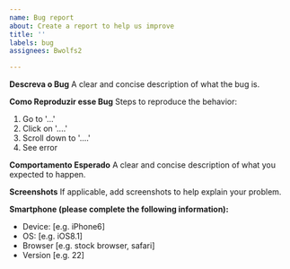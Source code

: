```yaml
---
name: Bug report
about: Create a report to help us improve
title: ''
labels: bug
assignees: Bwolfs2

---
```


**Descreva o Bug**
A clear and concise description of what the bug is.

**Como Reproduzir esse Bug**
Steps to reproduce the behavior:
1. Go to '...'
2. Click on '....'
3. Scroll down to '....'
4. See error

**Comportamento Esperado**
A clear and concise description of what you expected to happen.

**Screenshots**
If applicable, add screenshots to help explain your problem.

**Smartphone (please complete the following information):**
 - Device: [e.g. iPhone6]
 - OS: [e.g. iOS8.1]
 - Browser [e.g. stock browser, safari]
 - Version [e.g. 22]

